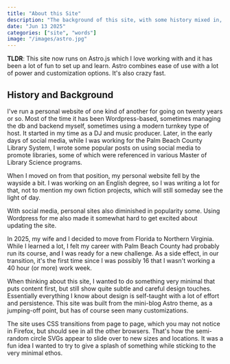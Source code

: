```yaml
---
title: "About this Site"
description: "The background of this site, with some history mixed in, and some details about the latest update to Astro.js."
date: "Jun 13 2025"
categories: ["site", "words"]
image: "/images/astro.jpg"
---
```


<div>
<strong>TLDR</strong>: This site now runs on Astro.js which I love working with and it has been a lot of fun to set up and learn. Astro combines ease of use with a lot of power and customization options. It's also crazy fast.
</div>

## History and Background

I've run a personal website of one kind of another for going on twenty years or so. Most of the time it has been Wordpress-based, sometimes managing the db and backend myself, sometimes using a modern turnkey type of host. It started in my time as a DJ and music producer. Later, in the early days of social media, while I was working for the Palm Beach County Library System, I wrote some popular posts on using social media to promote libraries, some of which were referenced in various Master of Library Science programs.

When I moved on from that position, my personal website fell by the wayside a bit. I was working on an English degree, so I was writing a lot for that, not to mention my own fiction projects, which will still someday see the light of day.

With social media, personal sites also diminished in popularity some. Using Wordpress for me also made it somewhat hard to get excited about updating the site.

In 2025, my wife and I decided to move from Florida to Northern Virginia. While I learned a lot, I felt my career with Palm Beach County had probably run its course, and I was ready for a new challenge. As a side effect, in our transition, it's the first time since I was possibly 16 that I wasn't working a 40 hour (or more) work week.

When thinking about this site, I wanted to do something very minimal that puts content first, but still show quite subtle and careful design touches. Essentially everything I know about design is self-taught with a lot of effort and persistence. This site was built from the mini-blog Astro theme, as a jumping-off point, but has of course seen many customizations.

The site uses CSS transitions from page to page, which you may not notice in Firefox, but should see in all the other browsers. That's how the semi-random circle SVGs appear to slide over to new sizes and locations. It was a fun idea I wanted to try to give a splash of something while sticking to the very minimal ethos.
